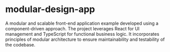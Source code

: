 # modular-design-app
A modular and scalable front-end application example developed using a component-driven approach. The project leverages React for UI management and TypeScript for functional business logic. It incorporates principles of modular architecture to ensure maintainability and testability of the codebase.
